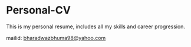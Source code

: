 # Personal-CV

This is my personal resume, includes all my skills and career progression.

mailid: bharadwazbhuma98@yahoo.com
